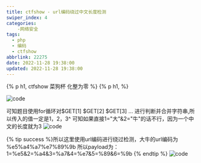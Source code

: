 ```yaml
---
title: ctfshow - url编码绕过中文长度检测
swiper_index: 4
categories:
    -网络安全
tags:
  - php
  - 编码
  - ctfshow
abbrlink: 22275
date: 2022-11-28 19:38:00
updated: 2022-11-28 19:38:00
---
```


{% p h1, ctfshow 菜狗杯 化整为零  %}
{% p h1,   %}

![code](https://source.bugcarrot.top/articles/cfscgb/huazhengweiling/1.png)

可知题目使用for循环对$GET[1] $GET[2] $GET[3] … 进行判断并合并字符串,所以传入的值一定是1，2，3^
可知如果直接1="大"&2="牛"的话不行，因为一个中文的长度就为3
![code](https://source.bugcarrot.top/articles/cfscgb/huazhengweiling/2.png)

{% tip success %}所以这里使用url编码进行绕过检测，大牛的url编码为 %e5%a4%a7%e7%89%9b
所以payload为：1=%e5&2=%a4&3=%a7&4=%e7&5=%89&6=%9b
{% endtip %}
![code](https://source.bugcarrot.top/articles/cfscgb/huazhengweiling/3.png)

